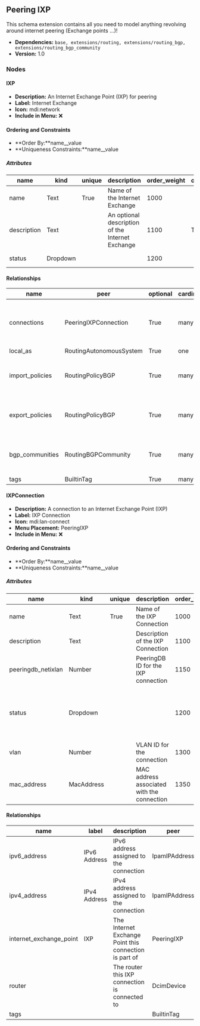## Peering IXP

This schema extension contains all you need to model anything revolving around internet peering (Exchange points ...)!

- **Dependencies:** `base, extensions/routing, extensions/routing_bgp, extensions/routing_bgp_community`
- **Version:** 1.0

### Nodes

#### IXP

- **Description:** An Internet Exchange Point (IXP) for peering
- **Label:** Internet Exchange
- **Icon:** mdi:network
- **Include in Menu:** ❌

#### Ordering and Constraints

- **Order By:**name__value
- **Uniqueness Constraints:**name__value

##### Attributes

| name | kind | unique | description | order_weight | optional | choices | default_value |
| ---- | ---- | ------ | ----------- | ------------ | -------- | ------- | ------------- |
| name | Text | True | Name of the Internet Exchange | 1000 |  | \`\` |  |
| description | Text |  | An optional description of the Internet Exchange | 1100 | True | \`\` |  |
| status | Dropdown |  |  | 1200 |  | \`enabled, disabled\` | enabled |

#### Relationships

| name | peer | optional | cardinality | kind | description | order_weight | label | identifier |
| ---- | ---- | -------- | ----------- | ---- | ----------- | ------------ | ----- | ---------- |
| connections | PeeringIXPConnection | True | many | Component | IXP connections associated with this Internet Exchange |  |  |  |
| local\_as | RoutingAutonomousSystem | True | one | Attribute |  | 1300 |  |  |
| import\_policies | RoutingPolicyBGP | True | many | Generic | Import routing policies applied to the session |  | Import Routing Policies | ixp\_\_import\_bgppolicies |
| export\_policies | RoutingPolicyBGP | True | many | Generic | Export routing policies applied to the session |  | Export Routing Policies | ixp\_\_export\_bgppolicies |
| bgp\_communities | RoutingBGPCommunity | True | many | Generic | BGP communities associated with the session |  | BGP Communities |  |
| tags | BuiltinTag | True | many | Attribute |  | 3000 |  |  |

#### IXPConnection

- **Description:** A connection to an Internet Exchange Point (IXP)
- **Label:** IXP Connection
- **Icon:** mdi:lan-connect
- **Menu Placement:** PeeringIXP
- **Include in Menu:** ❌

#### Ordering and Constraints

- **Order By:**name__value
- **Uniqueness Constraints:**name__value

##### Attributes

| name | kind | unique | description | order_weight | optional | label | choices | default_value |
| ---- | ---- | ------ | ----------- | ------------ | -------- | ----- | ------- | ------------- |
| name | Text | True | Name of the IXP Connection | 1000 |  |  | \`\` |  |
| description | Text |  | Description of the IXP Connection | 1100 | True |  | \`\` |  |
| peeringdb\_netixlan | Number |  | PeeringDB ID for the IXP connection | 1150 | True | PeeringDB Netixlan | \`\` |  |
| status | Dropdown |  |  | 1200 | True |  | \`enabled, pre\-maintenance, maintenance, post\-maintenance, disabled\` | enabled |
| vlan | Number |  | VLAN ID for the connection | 1300 | True |  | \`\` |  |
| mac\_address | MacAddress |  | MAC address associated with the connection | 1350 | True | MAC Address | \`\` |  |

#### Relationships

| name | label | description | peer | identifier | cardinality | kind | order_weight | optional |
| ---- | ----- | ----------- | ---- | ---------- | ----------- | ---- | ------------ | -------- |
| ipv6\_address | IPv6 Address | IPv6 address assigned to the connection | IpamIPAddress | ixpconn\_\_ipv6\_address | one | Attribute | 1400 |  |
| ipv4\_address | IPv4 Address | IPv4 address assigned to the connection | IpamIPAddress | ixpconn\_\_ipv4\_address | one | Attribute | 1375 |  |
| internet\_exchange\_point | IXP | The Internet Exchange Point this connection is part of | PeeringIXP |  | one | Parent |  | False |
| router |  | The router this IXP connection is connected to | DcimDevice |  | one | Attribute | 1400 |  |
| tags |  |  | BuiltinTag |  | many | Attribute | 3000 |  |
